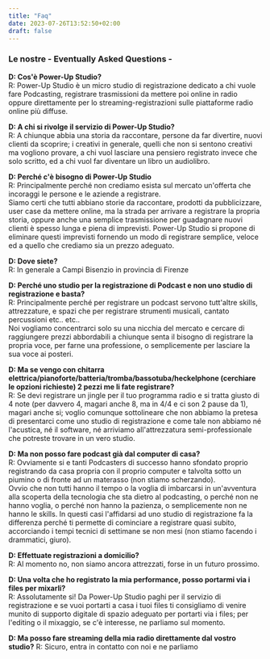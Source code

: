 ```yaml
---
title: "Faq"
date: 2023-07-26T13:52:50+02:00
draft: false
---
```

### Le nostre - Eventually Asked Questions - 

**D: Cos'è Power-Up Studio?**  
R: Power-Up Studio è un micro studio di registrazione dedicato a chi vuole fare Podcasting, registrare trasmissioni da mettere poi online in radio oppure direttamente per lo streaming-registrazioni sulle piattaforme radio online più diffuse.

**D: A chi si rivolge il servizio di Power-Up Studio?**  
R: A chiunque abbia una storia da raccontare, persone da far divertire, nuovi clienti da scoprire; i creativi in generale, quelli che non si sentono creativi ma vogliono provare, a chi vuol lasciare una pensiero registrato invece che solo scritto, ed a chi vuol far diventare un libro un audiolibro.

**D: Perché c'è bisogno di Power-Up Studio**  
R: Principalmente perché non crediamo esista sul mercato un'offerta che incoraggi le persone e le aziende a registrare.   
Siamo certi che tutti abbiano storie da raccontare, prodotti da pubblicizzare, user case da mettere online, ma la strada per arrivare a registrare la propria storia, oppure anche una semplice trasmissione per guadagnare nuovi clienti è spesso lunga e piena di imprevisti.
Power-Up Studio si propone di eliminare questi imprevisti fornendo un modo di registrare semplice, veloce ed a quello che crediamo sia un prezzo adeguato.

**D: Dove siete?**  
R: In generale a Campi Bisenzio in provincia di Firenze

**D: Perché uno studio per la registrazione di Podcast e non uno studio di registrazione e basta?**  
R: Principalmente perché per registrare un podcast servono tutt'altre skills, attrezzature, e  spazi che per registrare strumenti musicali, cantato percussioni etc.. etc..  
Noi vogliamo concentrarci solo su una nicchia del mercato e cercare di raggiungere prezzi abbordabili a chiunque senta il bisogno di registrare la propria voce, per farne una professione, o semplicemente per lasciare la sua voce ai posteri.

**D: Ma se vengo con chitarra elettrica/pianoforte/batteria/tromba/bassotuba/heckelphone (cerchiare le opzioni richieste) 2 pezzi me li fate registrare?**  
R: Se devi registrare un jingle per il tuo programma radio e si tratta giusto di 4 note (per davvero 4, magari anche 8, ma in 4/4 e ci son 2 pause da 1), magari anche si; voglio comunque sottolineare che non abbiamo la pretesa di presentarci come uno studio di registrazione e come tale non abbiamo né l'acustica, né il software, né arriviamo all'attrezzatura semi-professionale che potreste trovare in un vero studio.

**D: Ma non posso fare podcast già dal computer di casa?**  
R: Ovviamente si e tanti Podcasters di successo hanno sfondato proprio registrando da casa propria con il proprio computer e talvolta sotto un piumino o di fronte ad un materasso (non stiamo scherzando).  
Ovvio che non tutti hanno il tempo o la voglia di imbarcarsi in un'avventura alla scoperta della tecnologia che sta dietro al podcasting, o perché non ne hanno voglia, o perché non hanno la pazienza, o semplicemente non ne hanno le skills.
In questi casi l'affidarsi ad uno studio di registrazione fa la differenza perché ti permette di cominciare a registrare quasi subito, accorciando i tempi tecnici di settimane se non mesi (non stiamo facendo i drammatici, giuro).

**D: Effettuate registrazioni a domicilio?**  
R: Al momento no, non siamo ancora attrezzati, forse in un futuro prossimo.

**D: Una volta che ho registrato la mia performance, posso portarmi via i files per mixarli?**  
R: Assolutamente si! Da Power-Up Studio paghi per il servizio di registrazione e se vuoi portarti a casa i tuoi files ti consigliamo di venire munito di supporto digitale di spazio adeguato per portarti via i files; per l'editing o il mixaggio, se c'è interesse, ne parliamo sul momento.

**D: Ma posso fare streaming della mia radio direttamente dal vostro studio?**
R: Sicuro, entra in contatto con noi e ne parliamo   